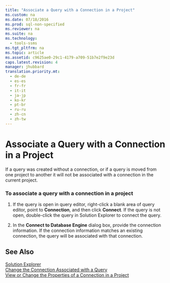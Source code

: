 ```yaml
---
title: "Associate a Query with a Connection in a Project"
ms.custom: na
ms.date: 07/18/2016
ms.prod: sql-non-specified
ms.reviewer: na
ms.suite: na
ms.technology: 
  - tools-ssms
ms.tgt_pltfrm: na
ms.topic: article
ms.assetid: c9625ae0-29c1-4179-a709-51b7e2f9e23d
caps.latest.revision: 4
manager: jhubbard
translation.priority.mt: 
  - de-de
  - es-es
  - fr-fr
  - it-it
  - ja-jp
  - ko-kr
  - pt-br
  - ru-ru
  - zh-cn
  - zh-tw
---
```

# Associate a Query with a Connection in a Project
If a query was created without a connection, or if a query is moved from one project to another it will not be associated with a connection in the current project.  
  
### To associate a query with a connection in a project  
  
1.  If the query is open in query editor, right-click a blank area of query editor, point to **Connection**, and then click **Connect**. If the query is not open, double-click the query in Solution Explorer to connect the query.  
  
2.  In the **Connect to Database Engine** dialog box, provide the connection information. If the connection information matches an existing connection, the query will be associated with that connection.  
  
## See Also  
[Solution Explorer](../content/Solution-Explorer.md)  
[Change the Connection Associated with a Query](../content/Change-the-Connection-Associated-with-a-Query.md)  
[View or Change the Properties of a Connection in a Project](../content/View-or-Change-the-Properties-of-a-Connection-in-a-Project.md)  
  
